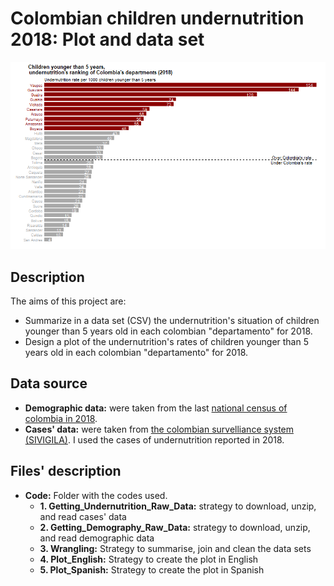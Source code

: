 # Colombian children undernutrition 2018: Plot and data set
![](Plots/Plot_English.png)

## Description
The aims of this project are: 
- Summarize in a data set (CSV) the undernutrition's situation of children younger than 5 years old in each colombian "departamento" for 2018.
- Design a plot of the undernutrition's rates of children younger than 5 years old in each colombian "departamento" for 2018.

## Data source
- **Demographic data:** were taken from the last [national census of colombia in 2018](http://microdatos.dane.gov.co/index.php/catalog/643/get_microdata).
- **Cases' data:** were taken from [the colombian survelliance system (SIVIGILA)](http://portalsivigila.ins.gov.co/Paginas/Buscador.aspx). I used the cases of undernutrition reported in 2018.

## Files' description
- **Code:** Folder with the codes used.
   - **1. Getting_Undernutrition_Raw_Data:** strategy to download, unzip, and read cases' data
   - **2. Getting_Demography_Raw_Data:** strategy to download, unzip, and read demographic data
   - **3. Wrangling:** Strategy to summarise, join and clean the data sets
   - **4. Plot_English:** Strategy to create the plot in English
   - **5. Plot_Spanish:** Strategy to create the plot in Spanish 
